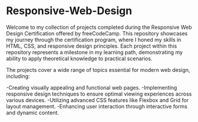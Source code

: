 # Responsive-Web-Design
Welcome to my collection of projects completed during the Responsive Web Design Certification offered by freeCodeCamp. This repository showcases my journey through the certification program, where I honed my skills in HTML, CSS, and responsive design principles. Each project within this repository represents a milestone in my learning path, demonstrating my ability to apply theoretical knowledge to practical scenarios.

The projects cover a wide range of topics essential for modern web design, including:

-Creating visually appealing and functional web pages.
-Implementing responsive design techniques to ensure optimal viewing experiences across various devices.
-Utilizing advanced CSS features like Flexbox and Grid for layout management.
-Enhancing user interaction through interactive forms and dynamic content.
